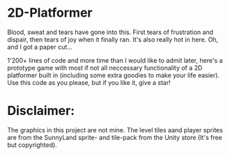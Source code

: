 # 2D-Platformer
Blood, sweat and tears have gone into this. First tears of frustration and dispair, then tears of joy when it finally ran. It's also really hot in here. Oh, and I got a paper cut...

1'200+ lines of code and more time than I would like to admit later, here's a prototype game with most if not all neccessary functionality of a 2D platformer built in (including some extra goodies to make your life easier). Use this code as you please, but if you like it, give a star!

# Disclaimer:
The graphics in this project are not mine. The level tiles aand player sprites are from the SunnyLand sprite- and tile-pack from the Unity store (It's free but copyrighted). 
